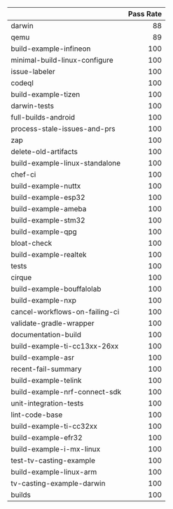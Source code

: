|                                |   Pass Rate |
|:-------------------------------|------------:|
| darwin                         |          88 |
| qemu                           |          89 |
| build-example-infineon         |         100 |
| minimal-build-linux-configure  |         100 |
| issue-labeler                  |         100 |
| codeql                         |         100 |
| build-example-tizen            |         100 |
| darwin-tests                   |         100 |
| full-builds-android            |         100 |
| process-stale-issues-and-prs   |         100 |
| zap                            |         100 |
| delete-old-artifacts           |         100 |
| build-example-linux-standalone |         100 |
| chef-ci                        |         100 |
| build-example-nuttx            |         100 |
| build-example-esp32            |         100 |
| build-example-ameba            |         100 |
| build-example-stm32            |         100 |
| build-example-qpg              |         100 |
| bloat-check                    |         100 |
| build-example-realtek          |         100 |
| tests                          |         100 |
| cirque                         |         100 |
| build-example-bouffalolab      |         100 |
| build-example-nxp              |         100 |
| cancel-workflows-on-failing-ci |         100 |
| validate-gradle-wrapper        |         100 |
| documentation-build            |         100 |
| build-example-ti-cc13xx-26xx   |         100 |
| build-example-asr              |         100 |
| recent-fail-summary            |         100 |
| build-example-telink           |         100 |
| build-example-nrf-connect-sdk  |         100 |
| unit-integration-tests         |         100 |
| lint-code-base                 |         100 |
| build-example-ti-cc32xx        |         100 |
| build-example-efr32            |         100 |
| build-example-i-mx-linux       |         100 |
| test-tv-casting-example        |         100 |
| build-example-linux-arm        |         100 |
| tv-casting-example-darwin      |         100 |
| builds                         |         100 |